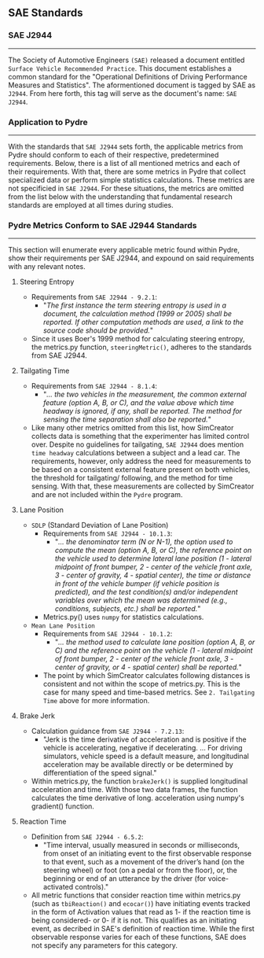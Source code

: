 ## SAE Standards

### SAE J2944
___
The Society of Automotive Engineers `(SAE)` released a document entitled `Surface Vehicle Recommended Practice`. This document establishes a common standard for the "Operational Definitions of Driving Performance Measures and Statistics". The aformentioned document is tagged by SAE as `J2944`. From here forth, this tag will serve as the document's name: `SAE J2944`.

### Application to Pydre
___
With the standards that `SAE J2944` sets forth, the applicable metrics from Pydre should conform to each of their respective, predetermined requirements. Below, there is a list of all mentioned metrics and each of their requirements. With that, there are some metrics in Pydre that collect specialized data or perform simple statistics calculations. These metrics are not specificied in `SAE J2944`. For these situations, the metrics are omitted from the list below with the understanding that fundamental research standards are employed at all times during studies.

### Pydre Metrics Conform to SAE J2944 Standards
___

This section will enumerate every applicable metric found within Pydre, show their requirements per SAE J2944, and expound on said requirements with any relevant notes.

1. Steering Entropy
    - Requirements from `SAE J2944 - 9.2.1`:
        - "*The first instance the term steering entropy is used in a document, the calculation method (1999 or 2005) shall be reported.  If other computation methods are used, a link to the source code should be provided.*"
    - Since it uses Boer's 1999 method for calculating steering entropy, the metrics.py function, `steeringMetric()`, adheres to the standards from SAE J2944.

2. Tailgating Time
    - Requirements from `SAE J2944 - 8.1.4`:
        - "*... the two vehicles in the measurement, the common external feature (option A, B, or C), and the value above which time headway is ignored, if any, shall be reported.  The method for sensing the time separation shall also be reported.*"
    - Like many other metrics omitted from this list, how SimCreator collects data is something that the experimenter has limited control over. Despite no guidelines for tailgating, `SAE J2944` does mention `time headway` calculations between a subject and a lead car. The requirements, however, only address the need for measurements to be based on a consistent external feature present on both vehicles, the threshold for tailgating/ following, and the method for time sensing. With that, these measurements are collected by SimCreator and are not included within the `Pydre` program. 

3. Lane Position
    - `SDLP` (Standard Deviation of Lane Position)
        - Requirements from `SAE J2944 - 10.1.3`:
            - "*... the denominator term (N or N-1), the option used to compute the mean (option A, B, or C), the reference point on the vehicle used to determine lateral lane position (1 - lateral midpoint of front bumper, 2 - center of the vehicle front axle, 3 - center of gravity, 4 - spatial center), the time or distance in front of the vehicle bumper (if vehicle position is predicted), and the test condition(s) and/or independent variables over which the mean was determined (e.g., conditions, subjects, etc.) shall be reported.*"
        - Metrics.py() uses `numpy` for statistics calculations.
    - `Mean Lane Position`
        - Requirements from `SAE J2944 - 10.1.2`:
            -  "*... the method used to calculate lane position (option A, B, or C) and the
            reference point on the vehicle (1 - lateral midpoint of front bumper, 2 - center of the vehicle front axle, 3 - center of gravity, or 4 - spatial center) shall be reported.*"
        - The point by which SimCreator calculates following distances is consistent and not within the scope of metrics.py. This is the case for many speed and time-based metrics. See `2. Tailgating Time` above for more information.

4. Brake Jerk
    - Calculation guidance from `SAE J2944 - 7.2.13`:
        - "Jerk is the time derivative of acceleration and is positive if the vehicle is accelerating, negative if decelerating. ... For driving simulators, vehicle speed
        is a default measure, and longitudinal acceleration may be available directly or be determined by differentiation of the
        speed signal."
    - Within metrics.py, the function `brakeJerk()` is supplied longitudinal acceleration and time. With those two data frames, the function calculates the time derivative of long. acceleration using numpy's gradient() function.

5. Reaction Time
    - Definition from `SAE J2944 - 6.5.2`:
        - "Time interval, usually measured in seconds or milliseconds, from onset of an initiating event to the first observable
        response to that event, such as a movement of the driver’s hand (on the steering wheel) or foot (on a pedal or from the
        floor), or, the beginning or end of an utterance by the driver (for voice-activated controls)."
    - All metric functions that consider reaction time within metrics.py (such as `tbiReaction()` and `ecocar()`) have initiating events tracked in the form of Activation values that read as 1- if the reaction time is being considered- or 0- if it is not. This qualifies as an initiating event, as decribed in SAE's definition of reaction time. While the first observable response varies for each of these functions, SAE does not specify any parameters for this category.